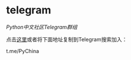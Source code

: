 # telegram
*Python中文社区Telegram群组*

点击[这里](https://t.me/PyChina)或者将下面地址复制到Telegram搜索加入：

t.me/PyChina
